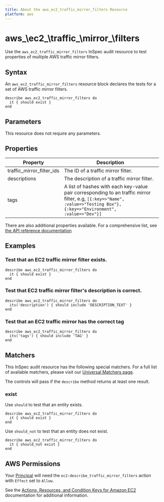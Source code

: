 ```yaml
---
title: About the aws_ec2_traffic_mirror_filters Resource
platform: aws
---
```


# aws_\ec2_\traffic_\mirror_\filters

Use the `aws_ec2_traffic_mirror_filters` InSpec audit resource to test properties of multiple AWS traffic mirror filters.

## Syntax

An `aws_ec2_traffic_mirror_filters` resource block declares the tests for a set of AWS traffic mirror filters.

    describe aws_ec2_traffic_mirror_filters do
      it { should exist }
    end

## Parameters

This resource does not require any parameters.

## Properties

|Property                      | Description|
| ---                          | --- |
|traffic_mirror_filter_ids     | The ID of a traffic mirror filter.|
|descriptions                  | The description of a traffic mirror filter.|
|tags                          | A list of hashes with each key-value pair corresponding to an traffic mirror filter, e.g, `[{:key=>"Name", :value=>"Testing Box"}, {:key=>"Environment", :value=>"Dev"}]`|

There are also additional properties available. For a comprehensive list, see [the API reference documentation](https://docs.aws.amazon.com/AWSEC2/latest/APIReference/API_TrafficMirrorFilter.html)

## Examples

### Test that an EC2 traffic mirror filter exists.

    describe aws_ec2_traffic_mirror_filters do
      it { should exist }
    end

### Test that EC2 traffic mirror filter's description is correct.

    describe aws_ec2_traffic_mirror_filters do
      its('description') { should include 'DESCRIPTION_TEXT' }
    end

### Test that an EC2 traffic mirror has the correct tag

    describe aws_ec2_traffic_mirror_filters do
      its('tags') { should include 'TAG' }
    end

## Matchers

This InSpec audit resource has the following special matchers. For a full list of available matchers, please visit our [Universal Matchers page](https://www.inspec.io/docs/reference/matchers/).

The controls will pass if the `describe` method returns at least one result.

### exist

Use `should` to test that an entity exists.

    describe aws_ec2_traffic_mirror_filters do
      it { should exist }
    end

Use `should_not` to test that an entity does not exist.

    describe aws_ec2_traffic_mirror_filters do
      it { should_not exist }
    end

## AWS Permissions

Your [Principal](https://docs.aws.amazon.com/IAM/latest/UserGuide/intro-structure.html#intro-structure-principal) will need the `ec2:describe_traffic_mirror_filters` action with `Effect` set to `Allow`.

See the [Actions, Resources, and Condition Keys for Amazon EC2](https://docs.aws.amazon.com/IAM/latest/UserGuide/list_amazonec2.html) documentation for additional information.
